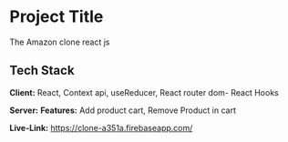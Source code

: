 # Project Title

The Amazon clone react js 
## Tech Stack

**Client:** React, Context api, useReducer, React router dom- React Hooks

**Server:** 
**Features:** Add product cart, Remove Product in cart

**Live-Link:** https://clone-a351a.firebaseapp.com/

